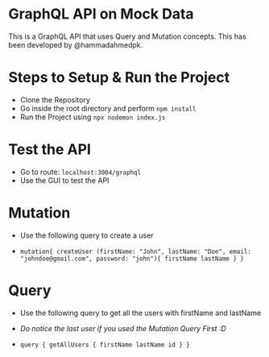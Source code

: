 # GraphQL API on Mock Data
This is a GraphQL API that uses Query and Mutation concepts. This has been developed by @hammadahmedpk. 

# Steps to Setup & Run the Project
- Clone the Repository
- Go inside the root directory and perform `npm install`
- Run the Project using `npx nodemon index.js`

# Test the API
- Go to route: `localhost:3004/graphql`
- Use the GUI to test the API

# Mutation
- Use the following query to create a user 

- `mutation{
  createUser (firstName: "John", lastName: "Doe", email: "johndoe@gmail.com", password: "john"){
    firstName
    lastName
  }
}`

# Query
- Use the following query to get all the users with firstName and lastName

- _Do notice the last user if you used the Mutation Query First :D_

- `query {
  getAllUsers {
    firstName
    lastName
    id
  }
}`




